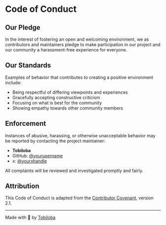 # Code of Conduct

## Our Pledge

In the interest of fostering an open and welcoming environment, we as contributors and maintainers pledge to make participation in our project and our community a harassment-free experience for everyone.

## Our Standards

Examples of behavior that contributes to creating a positive environment include:

- Being respectful of differing viewpoints and experiences
- Gracefully accepting constructive criticism
- Focusing on what is best for the community
- Showing empathy towards other community members

## Enforcement

Instances of abusive, harassing, or otherwise unacceptable behavior may be reported by contacting the project maintainer:

- **Tobiloba**
- GitHub: [@yourusername](https://github.com/yourusername)
- x: [@yourxhandle](https://x.com/yourxhandle)

All complaints will be reviewed and investigated promptly and fairly.

## Attribution

This Code of Conduct is adapted from the [Contributor Covenant](https://www.contributor-covenant.org/), version 2.1.

---

Made with 🍜 by [Tobiloba](https://github.com/yourusername)
